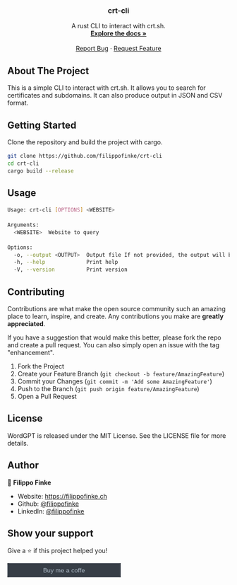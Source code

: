 <div align="center">
  <h3 align="center">crt-cli</h3>

  <p align="center">
    A rust CLI to interact with crt.sh.
    <br />
    <a href="https://github.com/filippofinke/crt-cli"><strong>Explore the docs »</strong></a>
    <br />
    <br />
    <a href="https://github.com/filippofinke/crt-cli/issues">Report Bug</a>
    ·
    <a href="https://github.com/filippofinke/crt-cli/issues">Request Feature</a>
  </p>

</div>

## About The Project

This is a simple CLI to interact with crt.sh. It allows you to search for certificates and subdomains. It can also produce output in JSON and CSV format.

## Getting Started

Clone the repository and build the project with cargo.

```sh
git clone https://github.com/filippofinke/crt-cli
cd crt-cli
cargo build --release
```

## Usage

```sh
Usage: crt-cli [OPTIONS] <WEBSITE>

Arguments:
  <WEBSITE>  Website to query

Options:
  -o, --output <OUTPUT>  Output file If not provided, the output will be printed to stdout
  -h, --help             Print help
  -V, --version          Print version
```

## Contributing

Contributions are what make the open source community such an amazing place to learn, inspire, and create. Any contributions you make are **greatly appreciated**.

If you have a suggestion that would make this better, please fork the repo and create a pull request. You can also simply open an issue with the tag "enhancement".

1. Fork the Project
2. Create your Feature Branch (`git checkout -b feature/AmazingFeature`)
3. Commit your Changes (`git commit -m 'Add some AmazingFeature'`)
4. Push to the Branch (`git push origin feature/AmazingFeature`)
5. Open a Pull Request

## License

WordGPT is released under the MIT License. See the LICENSE file for more details.

## Author

👤 **Filippo Finke**

- Website: https://filippofinke.ch
- Github: [@filippofinke](https://github.com/filippofinke)
- LinkedIn: [@filippofinke](https://linkedin.com/in/filippofinke)

## Show your support

Give a ⭐️ if this project helped you!

<a href="https://www.buymeacoffee.com/filippofinke">
  <img src="https://github.com/filippofinke/filippofinke/raw/main/images/buymeacoffe.png" alt="Buy Me A McFlurry">
</a>
